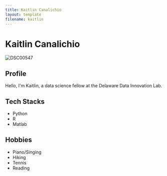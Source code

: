 ```yaml
---
title: Kaitlin Canalichio
layout: template
filename: kaitlin
--- 
```



# Kaitlin Canalichio
![DSC00547](https://user-images.githubusercontent.com/51670222/175067892-dae025d0-452f-446e-8e56-a78a4382d894.jpeg)



## Profile

Hello, I'm Kaitlin, a data science fellow at the Delaware Data Innovation Lab.

## Tech Stacks

- Python
- R
- Matlab

## Hobbies

- Piano/Singing 
- Hiking
- Tennis
- Reading
